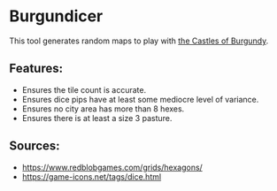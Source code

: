 # Burgundicer

This tool generates random maps to play with [the Castles of Burgundy](https://boardgamegeek.com/boardgame/84876/the-castles-of-burgundy).

## Features:

- Ensures the tile count is accurate.
- Ensures dice pips have at least some mediocre level of variance.
- Ensures no city area has more than 8 hexes.
- Ensures there is at least a size 3 pasture.

## Sources:

- https://www.redblobgames.com/grids/hexagons/
- https://game-icons.net/tags/dice.html
